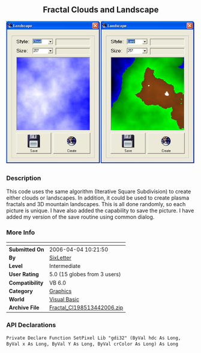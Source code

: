 ﻿<div align="center">

## Fractal Clouds and Landscape

<img src="PIC2006441033454512.JPG">
</div>

### Description

This code uses the same algorithm (Iterative Square Subdivision) to create either clouds or landscapes. In addition, it could be used to create plasma fractals and 3D mountain landscapes. This is all done randomly, so each picture is unique. I have also added the capability to save the picture. I have added my version of the save routine using common dialog.
 
### More Info
 


<span>             |<span>
---                |---
**Submitted On**   |2006-04-04 10:21:50
**By**             |[SixLetter](https://github.com/Planet-Source-Code/PSCIndex/blob/master/ByAuthor/sixletter.md)
**Level**          |Intermediate
**User Rating**    |5.0 (15 globes from 3 users)
**Compatibility**  |VB 6\.0
**Category**       |[Graphics](https://github.com/Planet-Source-Code/PSCIndex/blob/master/ByCategory/graphics__1-46.md)
**World**          |[Visual Basic](https://github.com/Planet-Source-Code/PSCIndex/blob/master/ByWorld/visual-basic.md)
**Archive File**   |[Fractal\_Cl198513442006\.zip](https://github.com/Planet-Source-Code/sixletter-fractal-clouds-and-landscape__1-64916/archive/master.zip)

### API Declarations

```
Private Declare Function SetPixel Lib "gdi32" (ByVal hdc As Long, ByVal x As Long, ByVal Y As Long, ByVal crColor As Long) As Long
```





